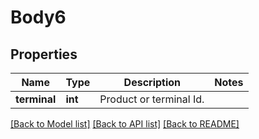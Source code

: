 # Body6

## Properties
Name | Type | Description | Notes
------------ | ------------- | ------------- | -------------
**terminal** | **int** | Product or terminal Id. | 

[[Back to Model list]](../../README.md#documentation-for-models) [[Back to API list]](../../README.md#documentation-for-api-endpoints) [[Back to README]](../../README.md)

